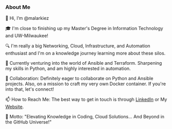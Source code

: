 ### About Me

👋 Hi, I’m @malarkiez

:mortar_board: I'm close to finishing up my Master's Degree in Information Technology and UW-Milwaukee!

🔍 I'm really a big Networking, Cloud, Infrastructure, and Automation enthusiast and I'm on a knowledge journey learning more about these silos.

🌱 Currently venturing into the world of Ansible and Terraform. Sharpening my skills in Python, and am highly interested in automation.

💞️ Collaboration: Definitely eager to collaborate on Python and Ansible projects. Also, on a mission to craft my very own Docker container. If you're into that, let's connect!

📫 How to Reach Me: The best way to get in touch is through [LinkedIn](www.linkedin.com/in/malikdaniels) or My [Website](www.malikdaniels.site).

🚀 Motto: "Elevating Knowledge in Coding, Cloud Solutions... And Beyond in the GitHub Universe!"

<!---
malarkiez/malarkiez is a ✨ special ✨ repository because its `README.md` (this file) appears on your GitHub profile.
You can click the Preview link to take a look at your changes.
--->
